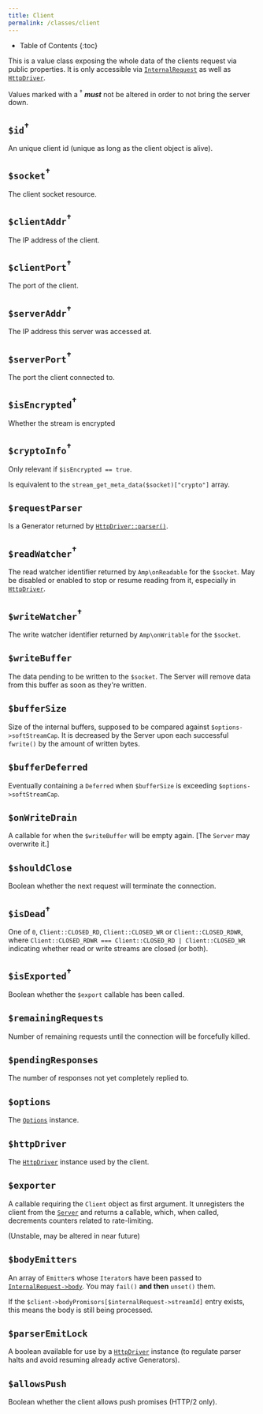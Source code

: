 ```yaml
---
title: Client
permalink: /classes/client
---
```


* Table of Contents
{:toc}

This is a value class exposing the whole data of the clients request via public properties. It is only accessible via [`InternalRequest`](internalrequest.html) as well as [`HttpDriver`](httpdriver.html).

Values marked with a <sup>†</sup> **_must_** not be altered in order to not bring the server down.

## `$id`<sup>†</sup>

An unique client id (unique as long as the client object is alive).

## `$socket`<sup>†</sup>

The client socket resource.

## `$clientAddr`<sup>†</sup>

The IP address of the client.

## `$clientPort`<sup>†</sup>

The port of the client.

## `$serverAddr`<sup>†</sup>

The IP address this server was accessed at.

## `$serverPort`<sup>†</sup>

The port the client connected to.

## `$isEncrypted`<sup>†</sup>

Whether the stream is encrypted

## `$cryptoInfo`<sup>†</sup>

Only relevant if `$isEncrypted == true`.

Is equivalent to the `stream_get_meta_data($socket)["crypto"]` array.

## `$requestParser`

Is a Generator returned by [`HttpDriver::parser()`](httpdriver.html).

## `$readWatcher`<sup>†</sup>

The read watcher identifier returned by `Amp\onReadable` for the `$socket`. May be disabled or enabled to stop or resume reading from it, especially in [`HttpDriver`](httpdriver.html).

## `$writeWatcher`<sup>†</sup>

The write watcher identifier returned by `Amp\onWritable` for the `$socket`.

## `$writeBuffer`

The data pending to be written to the `$socket`. The Server will remove data from this buffer as soon as they're written.

## `$bufferSize`

Size of the internal buffers, supposed to be compared against `$options->softStreamCap`. It is decreased by the Server upon each successful `fwrite()` by the amount of written bytes.

## `$bufferDeferred`

Eventually containing a `Deferred` when `$bufferSize` is exceeding `$options->softStreamCap`.

## `$onWriteDrain`

A callable for when the `$writeBuffer` will be empty again. [The `Server` may overwrite it.]

## `$shouldClose`

Boolean whether the next request will terminate the connection.

## `$isDead`<sup>†</sup>

One of `0`, `Client::CLOSED_RD`, `Client::CLOSED_WR` or `Client::CLOSED_RDWR`, where `Client::CLOSED_RDWR === Client::CLOSED_RD | Client::CLOSED_WR` indicating whether read or write streams are closed (or both).

## `$isExported`<sup>†</sup>

Boolean whether the `$export` callable has been called.

## `$remainingRequests`

Number of remaining requests until the connection will be forcefully killed.

## `$pendingResponses`

The number of responses not yet completely replied to.

## `$options`

The [`Options`](options.html) instance.

## `$httpDriver`

The [`HttpDriver`](httpdriver.html) instance used by the client.

## `$exporter`

A callable requiring the `Client` object as first argument. It unregisters the client from the [`Server`](server.html) and returns a callable, which, when called, decrements counters related to rate-limiting.

(Unstable, may be altered in near future)

## `$bodyEmitters`

An array of `Emitter`s whose `Iterator`s have been passed to [`InternalRequest->body`](internalrequest.html). You may `fail()` **and then** `unset()` them.

If the `$client->bodyPromisors[$internalRequest->streamId]` entry exists, this means the body is still being processed.

## `$parserEmitLock`

A boolean available for use by a [`HttpDriver`](httpdriver.html) instance (to regulate parser halts and avoid resuming already active Generators).

## `$allowsPush`

Boolean whether the client allows push promises (HTTP/2 only).